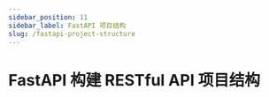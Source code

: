 ```yaml
---
sidebar_position: 11
sidebar_label: FastAPI 项目结构
slug: /fastapi-project-structure
---
```


# FastAPI 构建 RESTful API 项目结构


